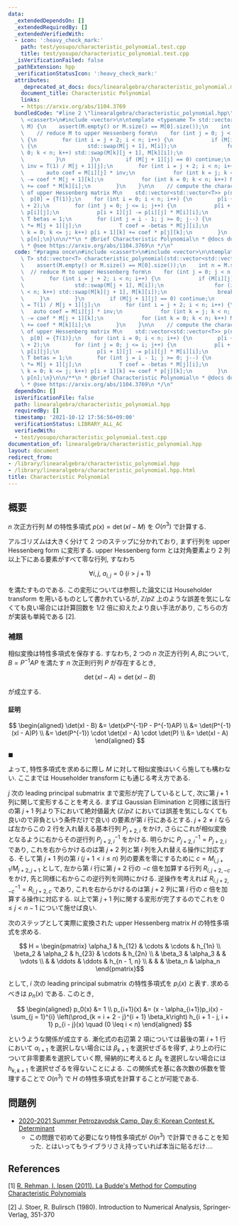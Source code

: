 ```yaml
---
data:
  _extendedDependsOn: []
  _extendedRequiredBy: []
  _extendedVerifiedWith:
  - icon: ':heavy_check_mark:'
    path: test/yosupo/characteristic_polynomial.test.cpp
    title: test/yosupo/characteristic_polynomial.test.cpp
  _isVerificationFailed: false
  _pathExtension: hpp
  _verificationStatusIcon: ':heavy_check_mark:'
  attributes:
    _deprecated_at_docs: docs/linearalgebra/characteristic_polynomial.md
    document_title: Characteristic Polynomial
    links:
    - https://arxiv.org/abs/1104.3769
  bundledCode: "#line 2 \"linearalgebra/characteristic_polynomial.hpp\"\n#include\
    \ <cassert>\n#include <vector>\n\ntemplate <typename T> std::vector<T> characteristic_polynomial(std::vector<std::vector<T>>\
    \ M) {\n    assert(M.empty() or M.size() == M[0].size());\n    int n = M.size();\n\
    \    // reduce M to upper Hessenberg form\n    for (int j = 0; j < n - 2; j++)\
    \ {\n        for (int i = j + 2; i < n; i++) {\n            if (M[i][j] != 0)\
    \ {\n                std::swap(M[j + 1], M[i]);\n                for (int k =\
    \ 0; k < n; k++) std::swap(M[k][j + 1], M[k][i]);\n                break;\n  \
    \          }\n        }\n        if (M[j + 1][j] == 0) continue;\n        auto\
    \ inv = T(1) / M[j + 1][j];\n        for (int i = j + 2; i < n; i++) {\n     \
    \       auto coef = M[i][j] * inv;\n            for (int k = j; k < n; k++) M[i][k]\
    \ -= coef * M[j + 1][k];\n            for (int k = 0; k < n; k++) M[k][j + 1]\
    \ += coef * M[k][i];\n        }\n    }\n\n    // compute the characteristic polynomial\
    \ of upper Hessenberg matrix M\n    std::vector<std::vector<T>> p(n + 1);\n  \
    \  p[0] = {T(1)};\n    for (int i = 0; i < n; i++) {\n        p[i + 1].resize(i\
    \ + 2);\n        for (int j = 0; j <= i; j++) {\n            p[i + 1][j + 1] +=\
    \ p[i][j];\n            p[i + 1][j] -= p[i][j] * M[i][i];\n        }\n       \
    \ T betas = 1;\n        for (int j = i - 1; j >= 0; j--) {\n            betas\
    \ *= M[j + 1][j];\n            T coef = -betas * M[j][i];\n            for (int\
    \ k = 0; k <= j; k++) p[i + 1][k] += coef * p[j][k];\n        }\n    }\n    return\
    \ p[n];\n}\n\n/**\n * @brief Characteristic Polynomial\n * @docs docs/linearalgebra/characteristic_polynomial.md\n\
    \ * @see https://arxiv.org/abs/1104.3769\n */\n"
  code: "#pragma once\n#include <cassert>\n#include <vector>\n\ntemplate <typename\
    \ T> std::vector<T> characteristic_polynomial(std::vector<std::vector<T>> M) {\n\
    \    assert(M.empty() or M.size() == M[0].size());\n    int n = M.size();\n  \
    \  // reduce M to upper Hessenberg form\n    for (int j = 0; j < n - 2; j++) {\n\
    \        for (int i = j + 2; i < n; i++) {\n            if (M[i][j] != 0) {\n\
    \                std::swap(M[j + 1], M[i]);\n                for (int k = 0; k\
    \ < n; k++) std::swap(M[k][j + 1], M[k][i]);\n                break;\n       \
    \     }\n        }\n        if (M[j + 1][j] == 0) continue;\n        auto inv\
    \ = T(1) / M[j + 1][j];\n        for (int i = j + 2; i < n; i++) {\n         \
    \   auto coef = M[i][j] * inv;\n            for (int k = j; k < n; k++) M[i][k]\
    \ -= coef * M[j + 1][k];\n            for (int k = 0; k < n; k++) M[k][j + 1]\
    \ += coef * M[k][i];\n        }\n    }\n\n    // compute the characteristic polynomial\
    \ of upper Hessenberg matrix M\n    std::vector<std::vector<T>> p(n + 1);\n  \
    \  p[0] = {T(1)};\n    for (int i = 0; i < n; i++) {\n        p[i + 1].resize(i\
    \ + 2);\n        for (int j = 0; j <= i; j++) {\n            p[i + 1][j + 1] +=\
    \ p[i][j];\n            p[i + 1][j] -= p[i][j] * M[i][i];\n        }\n       \
    \ T betas = 1;\n        for (int j = i - 1; j >= 0; j--) {\n            betas\
    \ *= M[j + 1][j];\n            T coef = -betas * M[j][i];\n            for (int\
    \ k = 0; k <= j; k++) p[i + 1][k] += coef * p[j][k];\n        }\n    }\n    return\
    \ p[n];\n}\n\n/**\n * @brief Characteristic Polynomial\n * @docs docs/linearalgebra/characteristic_polynomial.md\n\
    \ * @see https://arxiv.org/abs/1104.3769\n */\n"
  dependsOn: []
  isVerificationFile: false
  path: linearalgebra/characteristic_polynomial.hpp
  requiredBy: []
  timestamp: '2021-10-12 17:56:56+09:00'
  verificationStatus: LIBRARY_ALL_AC
  verifiedWith:
  - test/yosupo/characteristic_polynomial.test.cpp
documentation_of: linearalgebra/characteristic_polynomial.hpp
layout: document
redirect_from:
- /library/linearalgebra/characteristic_polynomial.hpp
- /library/linearalgebra/characteristic_polynomial.hpp.html
title: Characteristic Polynomial
---
```

## 概要
$n$ 次正方行列 $M$ の特性多項式 $p(x) = \det(xI - M)$ を $O(n^3)$ で計算する.

アルゴリズムは大きく分けて 2 つのステップに分かれており, まず行列を upper Hessenberg form に変形する. upper Hessenberg form とは対角要素より 2 列以上下にある要素がすべて零な行列, すなわち

$$ \forall i, j,\ a_{i,j} = 0\ (i > j + 1) $$

を満たすものである. この変形については参照した論文には Householder transform を用いるものとして書かれているが, $\mathbb{Z}/p\mathbb{Z}$ 上のような誤差を気にしなくても良い場合には計算回数を $1/2$ 倍に抑えたより良い手法があり, こちらの方が実装も単純である [2].

### 補題
相似変換は特性多項式を保存する. すなわち, 2 つの $n$ 次正方行列 $A, B$について, $B = P^{-1}AP$ を満たす $n$ 次正則行列 $P$ が存在するとき,

$$ \det(xI - A) = \det(xI - B) $$

が成立する.

#### 証明
$$ \begin{aligned}
  \det(xI - B)
  &= \det(xP^{-1}P - P^{-1}AP) \\
  &= \det(P^{-1}(xI - A)P) \\
  &= \det(P^{-1}) \cdot \det(xI - A) \cdot \det(P) \\
  &= \det(xI - A)
\end{aligned} $$

$\blacksquare$

よって, 特性多項式を求めるに際し $M$ に対して相似変換はいくら施しても構わない. ここまでは Householder transform にも通じる考え方である.


$j$ 次の leading principal submatrix まで変形が完了しているとして, 次に第 $j + 1$ 列に関して変形することを考える. まずは Gaussian Elimination と同様に該当行の第 $j + 1$ 列より下において絶対値最大 ($\mathbb{Z}/p\mathbb{Z}$ においては誤差を気にしなくても良いので非負という条件だけで良い) の要素が第 $i$ 行にあるとする. $j + 2 \neq i$ ならば左からこの 2 行を入れ替える基本行列 $P_{j + 2, i}$ をかけ, さらにこれが相似変換となるように右からその逆行列 $P_{j + 2, i}^{-1}$ をかける. 明らかに $P_{j + 2, i}^{-1} = P_{j + 2, i}$ であり, これを右からかけるのは第 $j + 2$ 列と第 $i$ 列を入れ替える操作に対応する. そして第 $j + 1$ 列の第 $i\ (j + 1 < i \leq n)$ 列の要素を零にするために $c = M_{i, j + 1}/M_{j + 2, j + 1}$ として, 左から第 $i$ 行に第 $j + 2$ 行の $-c$ 倍を加算する行列 $R_{i, j + 2, -c}$ をかけ, 先と同様に右からこの逆行列を同時にかける. 逆操作を考えれば $R_{i, j + 2, -c}^{-1} = R_{i, j + 2, c}$ であり, これを右からかけるのは第 $j + 2$ 列に第 $i$ 行の $c$ 倍を加算する操作に対応する. 以上で第 $j + 1$ 列に関する変形が完了するのでこれを $0 \leq j < n - 1$ について施せば良い.


次のステップとして実際に変換された upper Hessenberg matrix $H$ の特性多項式を求める.

$$ H = \begin{pmatrix}
    \alpha_1    & h_{12}    & \cdots    & \cdots    & h_{1n} \\
    \beta_2     & \alpha_2  & h_{23}    & \cdots    & h_{2n} \\
                & \beta_3   & \alpha_3  &           & \vdots \\
                &           & \ddots    & \ddots    & h_{n - 1, n} \\
                &           &           & \beta_n   & \alpha_n
\end{pmatrix}$$

として, $i$ 次の leading principal submatrix の特性多項式を $p_i(x)$ と表す. 求めるべきは $p_n(x)$ である. このとき,

$$ \begin{aligned}
    p_0(x) &= 1 \\
    p_{i+1}(x) &= (x - \alpha_{i+1})p_i(x) - \sum_{j = 1}^{i} \left(\prod_{k = i + 2 - j}^{i + 1} \beta_k\right) h_{i + 1 - j, i + 1} p_{i - j}(x) \quad (0 \leq i < n)
\end{aligned} $$

というような関係が成立する. 漸化式の右辺第 2 項については最後の第 $i + 1$ 行において $\alpha_{i + 1}$ を選択しない場合には $\beta_{k + 1}$ を選択せざるを得ず, より上の行について非零要素を選択していく際, 帰納的に考えると $\beta_k$ を選択しない場合には $h_{k,k + 1}$ を選択せざるを得ないことによる. この関係式を基に各次数の係数を管理することで $O(n^3)$ で $H$ の特性多項式を計算することが可能である.

## 問題例
- [2020-2021 Summer Petrozavodsk Camp, Day 6: Korean Contest K. Determinant](https://codeforces.com/gym/102984/problem/K)
  - この問題で初めて必要になり特性多項式が $O(n^3)$ で計算できることを知った. とはいってもライブラリさえ持っていれば本当に貼るだけ….

## References
[1] [R. Rehman, I. Ipsen (2011).  La Budde's Method for Computing Characteristic Polynomials](https://arxiv.org/abs/1104.3769)

[2] J. Stoer, R. Bulirsch (1980). Introduction to Numerical Analysis, Springer-Verlag, 351-370
